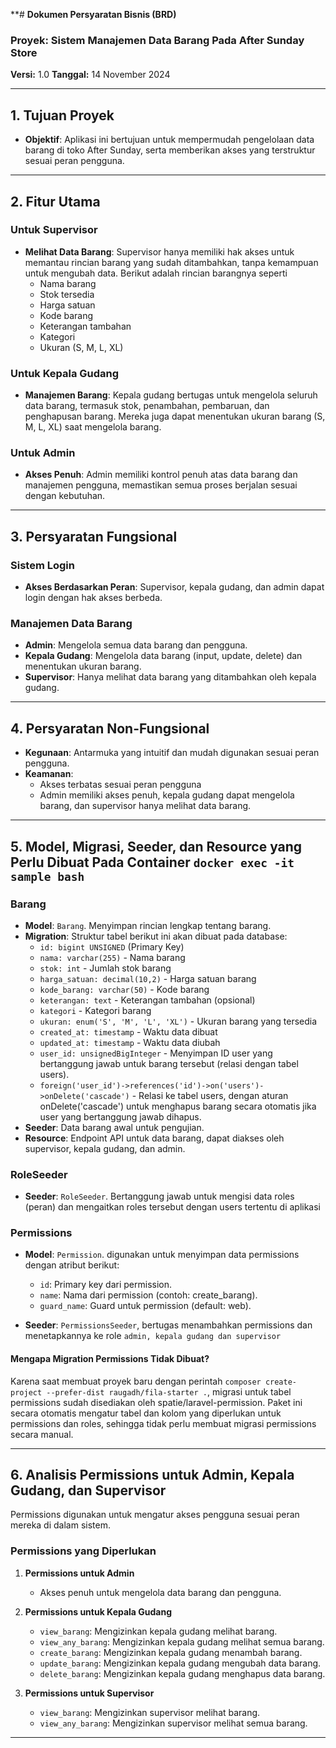 **# **Dokumen Persyaratan Bisnis (BRD)**  
### **Proyek:** Sistem Manajemen Data Barang Pada After Sunday Store   
**Versi:** 1.0
**Tanggal:** 14 November 2024  

---

## **1. Tujuan Proyek**
- **Objektif**: Aplikasi ini bertujuan untuk mempermudah pengelolaan data barang di toko After Sunday, serta memberikan akses yang terstruktur sesuai peran pengguna.

---

## **2. Fitur Utama**

### **Untuk Supervisor**
- **Melihat Data Barang**: Supervisor hanya memiliki hak akses untuk memantau rincian barang yang sudah ditambahkan, tanpa kemampuan untuk mengubah data. Berikut adalah rincian barangnya seperti
  - Nama barang
  - Stok tersedia
  - Harga satuan
  - Kode barang
  - Keterangan tambahan 
  - Kategori
  - Ukuran (S, M, L, XL)

### **Untuk Kepala Gudang**
- **Manajemen Barang**: Kepala gudang bertugas untuk mengelola seluruh data barang, termasuk stok, penambahan, pembaruan, dan penghapusan barang. Mereka juga dapat menentukan ukuran barang (S, M, L, XL) saat mengelola barang.

### **Untuk Admin**
- **Akses Penuh**: Admin memiliki kontrol penuh atas data barang dan manajemen pengguna, memastikan semua proses berjalan sesuai dengan kebutuhan.

---

## **3. Persyaratan Fungsional**

### **Sistem Login**
- **Akses Berdasarkan Peran**: Supervisor, kepala gudang, dan admin dapat login dengan hak akses berbeda.

### **Manajemen Data Barang**
- **Admin**: Mengelola semua data barang dan pengguna.
- **Kepala Gudang**: Mengelola data barang (input, update, delete) dan menentukan ukuran barang.
- **Supervisor**: Hanya melihat data barang yang ditambahkan oleh kepala gudang.

---

## **4. Persyaratan Non-Fungsional**

- **Kegunaan**: Antarmuka yang intuitif dan mudah digunakan sesuai peran pengguna.
- **Keamanan**: 
  - Akses terbatas sesuai peran pengguna
  - Admin memiliki akses penuh, kepala gudang dapat mengelola barang, dan supervisor hanya melihat data barang.

---

## **5. Model, Migrasi, Seeder, dan Resource yang Perlu Dibuat Pada Container `docker exec -it sample bash`**

### **Barang**
- **Model**: `Barang`. Menyimpan rincian lengkap tentang barang.
- **Migration**: Struktur tabel berikut ini akan dibuat pada database:
  - `id: bigint UNSIGNED` (Primary Key)
  - `nama: varchar(255)` - Nama barang
  - `stok: int` - Jumlah stok barang
  - `harga_satuan: decimal(10,2)` - Harga satuan barang
  - `kode_barang: varchar(50)` - Kode barang
  - `keterangan: text` - Keterangan tambahan (opsional)
  - `kategori` - Kategori barang
  - `ukuran: enum('S', 'M', 'L', 'XL')` - Ukuran barang yang tersedia
  - `created_at: timestamp` - Waktu data dibuat
  - `updated_at: timestamp` - Waktu data diubah
  - `user_id: unsignedBigInteger` - Menyimpan ID user yang bertanggung jawab untuk barang tersebut (relasi dengan tabel users).
  - `foreign('user_id')->references('id')->on('users')->onDelete('cascade')` - Relasi ke tabel users, dengan aturan onDelete('cascade') untuk menghapus barang secara otomatis jika user yang bertanggung jawab dihapus.
- **Seeder**: Data barang awal untuk pengujian.
- **Resource**: Endpoint API untuk data barang, dapat diakses oleh supervisor, kepala gudang, dan admin.

### **RoleSeeder**
- **Seeder**: `RoleSeeder`. Bertanggung jawab untuk mengisi data roles (peran) dan mengaitkan roles tersebut dengan users tertentu di aplikasi
  
### **Permissions**
- **Model**: `Permission`. digunakan untuk menyimpan data permissions dengan atribut berikut:
  - `id`: Primary key dari permission.
  - `name`: Nama dari permission (contoh: create_barang).
  - `guard_name`: Guard untuk permission (default: web).
  
- **Seeder**: `PermissionsSeeder`, bertugas menambahkan permissions dan menetapkannya ke role `admin, kepala gudang dan supervisor`

#### Mengapa Migration Permissions Tidak Dibuat? 

Karena saat membuat proyek baru dengan perintah `composer create-project --prefer-dist raugadh/fila-starter .`, migrasi untuk tabel permissions sudah disediakan oleh spatie/laravel-permission. Paket ini secara otomatis mengatur tabel dan kolom yang diperlukan untuk permissions dan roles, sehingga tidak perlu membuat migrasi permissions secara manual.

---

## **6. Analisis Permissions untuk Admin, Kepala Gudang, dan Supervisor**

Permissions digunakan untuk mengatur akses pengguna sesuai peran mereka di dalam sistem.

### **Permissions yang Diperlukan**

1. **Permissions untuk Admin**
   - Akses penuh untuk mengelola data barang dan pengguna.

2. **Permissions untuk Kepala Gudang**
   - `view_barang`: Mengizinkan kepala gudang melihat barang.
   - `view_any_barang`: Mengizinkan kepala gudang melihat semua barang.
   - `create_barang`: Mengizinkan kepala gudang menambah barang.
   - `update_barang`: Mengizinkan kepala gudang mengubah data barang.
   - `delete_barang`: Mengizinkan kepala gudang menghapus data barang.

3. **Permissions untuk Supervisor**
   - `view_barang`: Mengizinkan supervisor melihat barang.
   - `view_any_barang`: Mengizinkan supervisor melihat semua barang.

---

